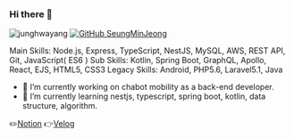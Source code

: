 ### Hi there 👋

![junghwayang](https://komarev.com/ghpvc/?username=seungmin3577)
[![GitHub SeungMinJeong](https://img.shields.io/github/followers/seungmin3577?label=Follow&style=social)](https://github.com/seungmin3577)

Main Skills: Node.js, Express, TypeScript, NestJS, MySQL, AWS, REST API,  Git, JavaScript( ES6 )
Sub Skills: Kotlin, Spring Boot, GraphQL, Apollo, React, EJS, HTML5, CSS3
Legacy Skills: Android, PHP5.6, Laravel5.1, Java

- 🔭 I’m currently working on chabot mobility as a back-end developer.
- 🌱 I’m currently learning nestjs, typescript, spring boot, kotlin, data structure, algorithm.

✏️[Notion][notionlink]
👉[Velog][bloglink]

[ablepenlink]: http://ablepen.co.kr
[thejeamoolink]: https://play.google.com/store/apps/details?id=kr.co.thefc.jaemoodesign&hl=ko&gl=US
[chabotprimelink]: https://apps.apple.com/kr/app/차봇프라임/id1492427449
[bloglink]: https://velog.io/@seungmin3577
[notionlink]: https://succinct-bath-ce1.notion.site/7c6b18df4e35410ea0cd6ad4f78330f6
<!--
**seungmin3577/seungmin3577** is a ✨ _special_ ✨ repository because its `README.md` (this file) appears on your GitHub profile.

Here are some ideas to get you started:

- 🔭 I’m currently working on ...
- 🌱 I’m currently learning ...
- 👯 I’m looking to collaborate on ...
- 🤔 I’m looking for help with ...
- 💬 Ask me about ...
- 📫 How to reach me: ...
- 😄 Pronouns: ...
- ⚡ Fun fact: ...
-->
